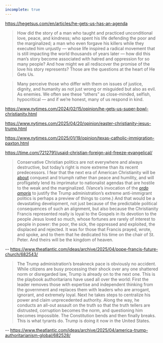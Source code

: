 ```yaml
---
incomplete: true
---
```


https://hegetsus.com/en/articles/he-gets-us-has-an-agenda

> How did the story of a man who taught and practiced unconditional love, peace, and kindness; who spent his life defending the poor and the marginalized; a man who even forgave his killers while they executed him unjustly — whose life inspired a radical movement that is still impacting the world thousands of years later — how did this man’s story become associated with hatred and oppression for so many people? And how might we all rediscover the promise of the love his story represents? Those are the questions at the heart of He Gets Us.

> Many perceive those who differ with them on issues of justice, dignity, and humanity as not just wrong or misguided but also as evil. As enemies. We often see these “others” as close-minded, selfish, hypocritical — and if we’re honest, many of us respond in kind.


https://www.nytimes.com/2024/02/15/opinion/he-gets-us-super-bowl-christianity.html

https://www.nytimes.com/2025/04/20/opinion/easter-christianity-jesus-trump.html

https://www.nytimes.com/2025/01/19/opinion/texas-catholic-immigration-paxton.html

https://time.com/7212791/usaid-christian-foreign-aid-freeze-evangelical/


> Conservative Christian politics are not everywhere and always destructive, but today’s right is more extreme than its recent predecessors. I fear that the next era of American Christianity will be [about](https://www.npr.org/2025/01/20/nx-s1-5247691/some-religious-leaders-liken-trump-to-biblical-figures-the-comparison-concerns-others) conquest and triumph rather than peace and humility, and will profligately lend its imprimatur to nationalist agendas that are hostile to the weak and the marginalized. (Vance’s invocation of the [_ordo amoris_](https://apnews.com/article/jd-vance-catholic-theology-migration-e868af574fb2e742c6ed3d756c569769) to justify the Trump administration’s extreme anti-immigrant politics is perhaps a preview of things to come.) And that would be a devastating development, not just because of the predictable political consequences of such an alignment, but also because the Christianity Francis represented really is loyal to the Gospels in its devotion to the people Jesus loved so much, whose fortunes are rarely of interest to people in power: the poor, the sick, the oppressed and exploited, the displaced and rejected. It was for those that Francis prayed, wrote, and spoke, and to them that he dedicated his time on the chair of St. Peter. And theirs will be the kingdom of heaven.

-- https://www.theatlantic.com/ideas/archive/2025/04/pope-francis-future-church/682543/


> The Trump administration’s breakneck pace is obviously no accident. While citizens are busy processing their shock over any one shattered norm or disregarded law, Trump is already on to the next one. This is the playbook authoritarians have used all over the world: First the leader removes those with expertise and independent thinking from the government and replaces them with leaders who are arrogant, ignorant, and extremely loyal. Next he takes steps to centralize his power and claim unprecedented authority. Along the way, he conducts an all-out assault on the truth so that the truth tellers are distrusted, corruption becomes the norm, and questioning him becomes impossible. The Constitution bends and then finally breaks. This is what tyrants do. Trump is doing it now in the United States.

-- https://www.theatlantic.com/ideas/archive/2025/04/america-trump-authoritarianism-global/682528/


